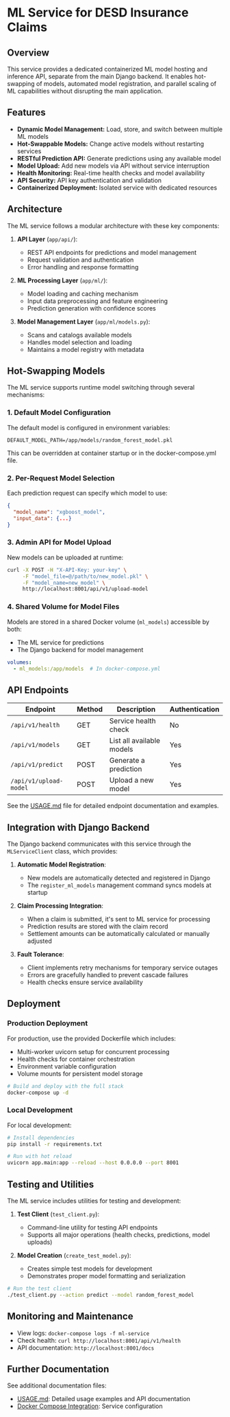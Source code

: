 # ML Service for DESD Insurance Claims

## Overview

This service provides a dedicated containerized ML model hosting and inference API, separate from the main Django backend. It enables hot-swapping of models, automated model registration, and parallel scaling of ML capabilities without disrupting the main application.

## Features

- **Dynamic Model Management:** Load, store, and switch between multiple ML models
- **Hot-Swappable Models:** Change active models without restarting services
- **RESTful Prediction API:** Generate predictions using any available model
- **Model Upload:** Add new models via API without service interruption
- **Health Monitoring:** Real-time health checks and model availability
- **API Security:** API key authentication and validation
- **Containerized Deployment:** Isolated service with dedicated resources

## Architecture

The ML service follows a modular architecture with these key components:

1. **API Layer** (`app/api/`): 
   - REST API endpoints for predictions and model management
   - Request validation and authentication
   - Error handling and response formatting

2. **ML Processing Layer** (`app/ml/`):
   - Model loading and caching mechanism
   - Input data preprocessing and feature engineering
   - Prediction generation with confidence scores

3. **Model Management Layer** (`app/ml/models.py`):
   - Scans and catalogs available models
   - Handles model selection and loading
   - Maintains a model registry with metadata

## Hot-Swapping Models

The ML service supports runtime model switching through several mechanisms:

### 1. Default Model Configuration

The default model is configured in environment variables:
```
DEFAULT_MODEL_PATH=/app/models/random_forest_model.pkl
```

This can be overridden at container startup or in the docker-compose.yml file.

### 2. Per-Request Model Selection

Each prediction request can specify which model to use:
```json
{
  "model_name": "xgboost_model",
  "input_data": {...}
}
```

### 3. Admin API for Model Upload

New models can be uploaded at runtime:
```bash
curl -X POST -H "X-API-Key: your-key" \
     -F "model_file=@/path/to/new_model.pkl" \
     -F "model_name=new_model" \
     http://localhost:8001/api/v1/upload-model
```

### 4. Shared Volume for Model Files

Models are stored in a shared Docker volume (`ml_models`) accessible by both:
- The ML service for predictions
- The Django backend for model management

```yaml
volumes:
  - ml_models:/app/models  # In docker-compose.yml
```

## API Endpoints

| Endpoint | Method | Description | Authentication |
|----------|--------|-------------|----------------|
| `/api/v1/health` | GET | Service health check | No |
| `/api/v1/models` | GET | List all available models | Yes |
| `/api/v1/predict` | POST | Generate a prediction | Yes |
| `/api/v1/upload-model` | POST | Upload a new model | Yes |

See the [USAGE.md](./USAGE.md) file for detailed endpoint documentation and examples.

## Integration with Django Backend

The Django backend communicates with this service through the `MLServiceClient` class, which provides:

1. **Automatic Model Registration**: 
   - New models are automatically detected and registered in Django
   - The `register_ml_models` management command syncs models at startup

2. **Claim Processing Integration**:
   - When a claim is submitted, it's sent to ML service for processing
   - Prediction results are stored with the claim record
   - Settlement amounts can be automatically calculated or manually adjusted

3. **Fault Tolerance**:
   - Client implements retry mechanisms for temporary service outages
   - Errors are gracefully handled to prevent cascade failures
   - Health checks ensure service availability

## Deployment

### Production Deployment

For production, use the provided Dockerfile which includes:
- Multi-worker uvicorn setup for concurrent processing
- Health checks for container orchestration
- Environment variable configuration
- Volume mounts for persistent model storage

```bash
# Build and deploy with the full stack
docker-compose up -d
```

### Local Development

For local development:

```bash
# Install dependencies
pip install -r requirements.txt

# Run with hot reload
uvicorn app.main:app --reload --host 0.0.0.0 --port 8001
```

## Testing and Utilities

The ML service includes utilities for testing and development:

1. **Test Client** (`test_client.py`):
   - Command-line utility for testing API endpoints
   - Supports all major operations (health checks, predictions, model uploads)

2. **Model Creation** (`create_test_model.py`):
   - Creates simple test models for development
   - Demonstrates proper model formatting and serialization

```bash
# Run the test client
./test_client.py --action predict --model random_forest_model
```

## Monitoring and Maintenance

- View logs: `docker-compose logs -f ml-service`
- Check health: `curl http://localhost:8001/api/v1/health`
- API documentation: `http://localhost:8001/docs`

## Further Documentation

See additional documentation files:
- [USAGE.md](./USAGE.md): Detailed usage examples and API documentation
- [Docker Compose Integration](../docker-compose.yml): Service configuration